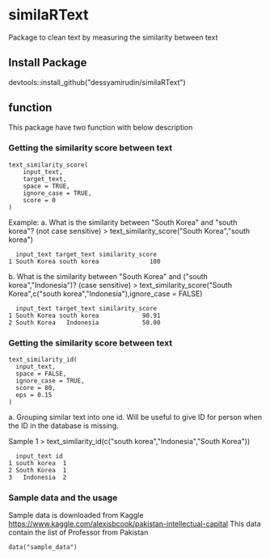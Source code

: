# similaRText
Package to clean text by measuring the similarity between text

## Install Package
devtools::install_github("dessyamirudin/similaRText")
 
## function

This package have two function with below description

### Getting the similarity score between text

	text_similarity_score(
		input_text,
		target_text,
		space = TRUE,
		ignore_case = TRUE,
		score = 0
	)	

Example:
a. What is the similarity between "South Korea" and "south korea"? (not case sensitive)
	> text_similarity_score("South Korea","south korea")
	
	  input_text target_text similarity_score
	1 South Korea south korea              100
	
b. What is the similarity between "South Korea" and ("south korea","Indonesia")? (case sensitive)
	> text_similarity_score("South Korea",c("south korea","Indonesia"),ignore_case = FALSE)
	
	  input_text target_text similarity_score
	1 South Korea south korea            90.91
	2 South Korea   Indonesia            50.00


### Getting the similarity score between text
	text_similarity_id(
	  input_text,
	  space = FALSE,
	  ignore_case = TRUE,
	  score = 80,
	  eps = 0.15
	)

a. Grouping similar text into one id. Will be useful to give ID for person when the ID in the database is missing.

Sample 1
	> text_similarity_id(c("south korea","Indonesia","South Korea"))
	
	  input_text id
	1 south korea  1
	2 South Korea  1
	3   Indonesia  2

### Sample data and the usage
Sample data is downloaded from Kaggle https://www.kaggle.com/alexisbcook/pakistan-intellectual-capital
This data contain the list of Professor from Pakistan

	data("sample_data")
